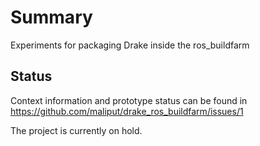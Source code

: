# Summary

Experiments for packaging Drake inside the ros_buildfarm

## Status

Context information and prototype status can be found in https://github.com/maliput/drake_ros_buildfarm/issues/1

The project is currently on hold. 
